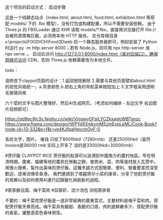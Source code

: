 这个项目的启动方式：
启动步骤

这是一个纯静态站点（index.html, about.html, food.html, exhibition.html 等搭配 models/ 下的 .fbx 模型），没有打包或构建配置，所以不需要安装依赖。
由于 Three.js 的 FBXLoader 通过 XHR 读取 models/*.fbx，直接用浏览器打开 file:// 会被同源策略拦截，必须用本地 HTTP 服务。
在仓库根目录 x:\projects\FOODICH\Food3Dweb 启一个静态服务器即可，例如安装了 Python 时运行 py -m http.server 8000；若有 Node.js，则可用 npx http-server 或 npx serve .。
启动后访问 http://127.0.0.1:8000/index.html（或对应端口）。确保网络可访问 CDN，否则 Three.js 依赖需要改为本地文件。




todo：

请修改下claypot页面的设计：1.返回按钮删除 2.需要与其他页面譬如about.html的视觉风格统一，a.背景颜色 b.把右上角的导航菜单按钮加上 3.文字框采用透明 毛玻璃风格

六个菜的文字与图片整理好，然后AI生成网页。（考虑如何编排 - 左边文字 右边图片视频即可）

https://qd9qc9jc3x.feishu.cn/wiki/VniqwyOFpiLYCZkxaglcWBTgnzc
https://www.figma.com/design/rWPYd93mkxmM5JmEvpLeML/Cook-Book?node-id=13-332&p=f&t=ye4KJfqaHevcmOyF-0


丢给文字，图片。
催钱 只给了8000hkd（7280rmb） 还差25000hkd（虽然invoice是36000 rmb 实际上开多了  谈的是33000hkd=30000rmb）




#煲仔飯 CLAYPOT RICE
煲仔飯的起源可以追溯到中國南方的農村地區。早在明清時期，廣東、福建等地的農民在勞動之餘，會將米、菜、肉等食材放入瓦煲中，用慢火燉煮，製作出美味的煲仔飯。這種烹調方式因簡單、便利、營養豐富而深受歡迎，逐漸流傳至香港。
我們邀請到了嚐囍煲仔小菜的康哥，分享了他對煲仔飯的見解以及如何使用AI進行記錄變化與創新的過程。




#客家酿豆腐、梅干菜肉
#蒜蓉虾、流汁汤包 浏阳蒸排骨





不要的：梅干菜肉煲仔飯是一道非常經典的廣東菜式，主要材料是梅干菜和肉，搭配煲仔飯烹煮而成。梅干菜具有酸甜、香脆的口感，肉則是鮮嫩多汁，搭配煲仔飯的香氣，讓整道菜色香味俱佳。





